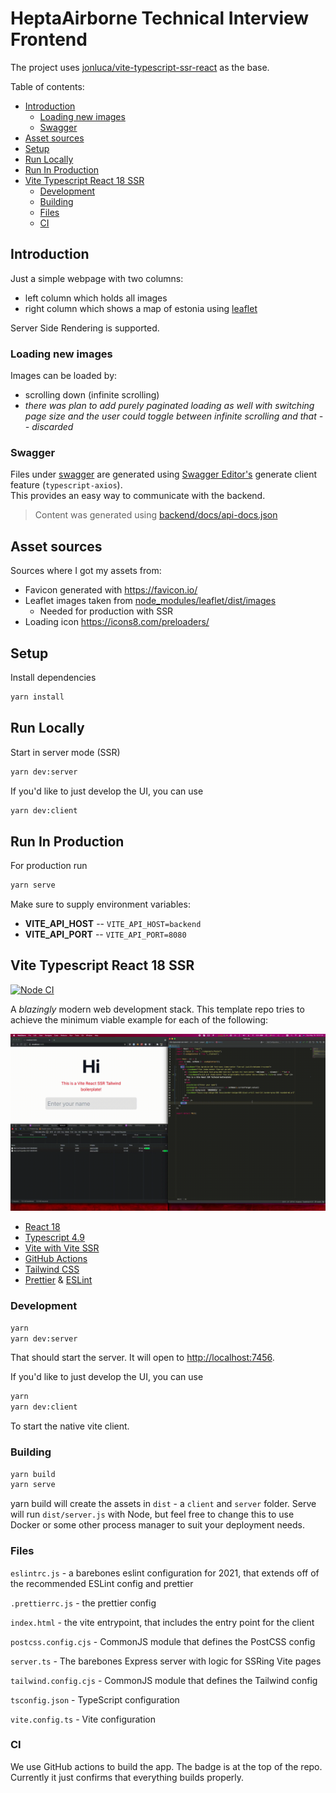 # HeptaAirborne Technical Interview Frontend <!-- omit in toc -->

The project uses [jonluca/vite-typescript-ssr-react](https://github.com/jonluca/vite-typescript-ssr-react) as the base.

Table of contents:

- [Introduction](#introduction)
  - [Loading new images](#loading-new-images)
  - [Swagger](#swagger)
- [Asset sources](#asset-sources)
- [Setup](#setup)
- [Run Locally](#run-locally)
- [Run In Production](#run-in-production)
- [Vite Typescript React 18 SSR](#vite-typescript-react-18-ssr)
  - [Development](#development)
  - [Building](#building)
  - [Files](#files)
  - [CI](#ci)

## Introduction

Just a simple webpage with two columns:

- left column which holds all images
- right column which shows a map of estonia using [leaflet](https://leafletjs.com/)

Server Side Rendering is supported.

### Loading new images

Images can be loaded by:

- scrolling down (infinite scrolling)
- _there was plan to add purely paginated loading as well with switching page size and the user could toggle between infinite scrolling and that -- discarded_

### Swagger

Files under [swagger](./src/swagger/) are generated using [Swagger Editor's](https://editor-next.swagger.io/) generate client feature (`typescript-axios`).\
This provides an easy way to communicate with the backend.
> Content was generated using [backend/docs/api-docs.json](../backend/docs/api-docs.json)

## Asset sources

Sources where I got my assets from:

- Favicon generated with <https://favicon.io/>
- Leaflet images taken from [node_modules/leaflet/dist/images](node_modules/leaflet/dist/images)
  - Needed for production with SSR
- Loading icon <https://icons8.com/preloaders/>

## Setup

Install dependencies

```bash
yarn install
```

## Run Locally

Start in server mode (SSR)

```bash
yarn dev:server
```

If you'd like to just develop the UI, you can use

```bash
yarn dev:client
```

## Run In Production

For production run

```bash
yarn serve
```

Make sure to supply environment variables:

- **VITE_API_HOST** -- `VITE_API_HOST=backend`
- **VITE_API_PORT** -- `VITE_API_PORT=8080`

## Vite Typescript React 18 SSR

[![Node CI](https://github.com/jonluca/vite-typescript-ssr-react/actions/workflows/nodejs.yml/badge.svg)](https://github.com/jonluca/vite-typescript-ssr-react/actions/workflows/nodejs.yml)

A _blazingly_ modern web development stack. This template repo tries to achieve the minimum viable example for each of the following:

![video](video.gif)

- [React 18](https://reactjs.org/blog/2022/03/29/react-v18.html)
- [Typescript 4.9](https://devblogs.microsoft.com/typescript/announcing-typescript-4-7/)
- [Vite with Vite SSR](https://vitejs.dev/guide/ssr.html)
- [GitHub Actions](https://github.com/features/actions)
- [Tailwind CSS](https://tailwindui.com/)
- [Prettier](https://prettier.io/) & [ESLint](https://eslint.org/)

### Development

```bash
yarn
yarn dev:server
```

That should start the server. It will open to <http://localhost:7456>.

If you'd like to just develop the UI, you can use

```bash
yarn
yarn dev:client
```

To start the native vite client.

### Building

```bash
yarn build
yarn serve
```

yarn build will create the assets in `dist` - a `client` and `server` folder. Serve will run `dist/server.js` with Node, but feel free to change this to use Docker or some other process manager to suit your deployment needs.

### Files

`eslintrc.js` - a barebones eslint configuration for 2021, that extends off of the recommended ESLint config and prettier

`.prettierrc.js` - the prettier config

`index.html` - the vite entrypoint, that includes the entry point for the client

`postcss.config.cjs` - CommonJS module that defines the PostCSS config

`server.ts` - The barebones Express server with logic for SSRing Vite pages

`tailwind.config.cjs` - CommonJS module that defines the Tailwind config

`tsconfig.json` - TypeScript configuration

`vite.config.ts` - Vite configuration

### CI

We use GitHub actions to build the app. The badge is at the top of the repo. Currently it just confirms that everything builds properly.
